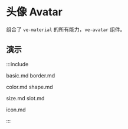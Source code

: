 # 头像 Avatar

组合了 `ve-material` 的所有能力，`ve-avatar` 组件。

## 演示

:::include

basic.md border.md

color.md shape.md

size.md slot.md

icon.md

:::